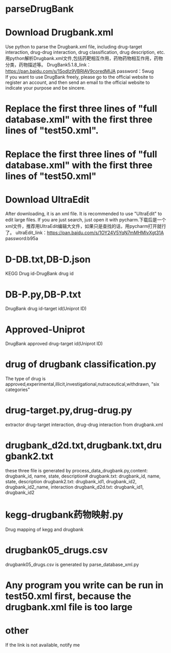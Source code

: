 # parseDrugBank
# Download Drugbank.xml
Use python to parse the Drugbank.xml file, including drug-target interaction, drug-drug interaction, drug classification, drug description, etc.用python解析Drugbank.xml文件,包括药靶相互作用，药物药物相互作用，药物分类，药物描述等。
DrugBank5.1.8_link：https://pan.baidu.com/s/1Sodlz9VBRlAV9coredMlJA password：5wug               
If you want to use DrugBank freely, please go to the official website to register an account, and then send an email to the official website to indicate your purpose and be sincere.
# Replace the first three lines of "full database.xml" with the first three lines of "test50.xml".
# Replace the first three lines of "full database.xml" with the first three lines of "test50.xml"
# Download UltraEdit
After downloading, it is an xml file. It is recommended to use "UltraEdit" to edit large files. If you are just search, just open it with pycharm.下载后是一个xml文件，推荐用UltraEdit编辑大文件，如果只是查找的话，用pycharm打开就行了。
ultraEdit_link：https://pan.baidu.com/s/1OY24V5YqN7mMHMIvXgt31A password:b95a 
# D-DB.txt,DB-D.json
KEGG Drug id-DrugBank drug id
# DB-P.py,DB-P.txt
DrugBank drug id-target id(Uniprot ID)
# Approved-Uniprot
DrugBank approved drug-target id(Uniprot ID)
# drug of drugbank classification.py
The type of drug is approved,experimental,illicit,investigational,nutraceutical,withdrawn,     "six categories"
# drug-target.py,drug-drug.py
extractor drug-target interaction, drug-drug interaction from drugbank.xml
# drugbank_d2d.txt,drugbank.txt,drugbank2.txt
these three file is generated by process_data_drugbank.py,content: drugbank_id, name, state, description# drugbank.txt: drugbank_id, name, state, description  drugbank2.txt: drugbank_id1, drugbank_id2, drugbank_id2_name, interaction  drugbank_d2d.txt: drugbank_id1, drugbank_id2
# kegg-drugbank药物映射.py
Drug mapping of kegg and drugbank
# drugbank05_drugs.csv
drugbank05_drugs.csv is generated by parse_database_xml.py
# Any program you write can be run in test50.xml first, because the drugbank.xml file is too large
# other
If the link is not available, notify me
